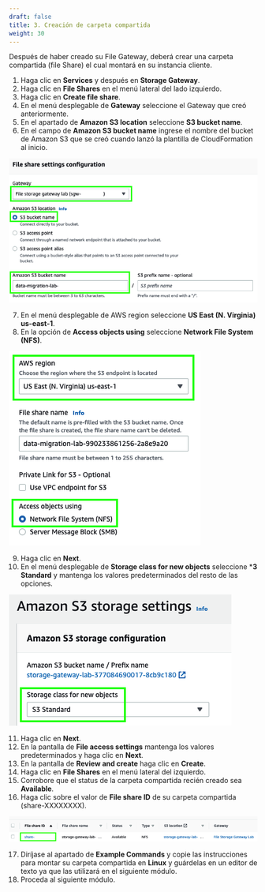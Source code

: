 ```yaml
---
draft: false
title: 3. Creación de carpeta compartida
weight: 30
---
```

Después de haber creado su File Gateway, deberá crear una carpeta compartida (file Share) el cual montará en su instancia cliente.

1. Haga clic en **Services** y después en **Storage Gateway**.
2. Haga clic en **File Shares** en el menú lateral del lado izquierdo.
3. Haga clic en **Create file share**.
4. En el menú desplegable de **Gateway** seleccione el Gateway que creó anteriormente.
5. En el apartado de **Amazon S3 location** seleccione **S3 bucket name**.
6. En el campo de **Amazon S3 bucket name** ingrese el nombre del bucket de Amazon S3 que se creó cuando lanzó la plantilla de CloudFormation al inicio.

![File Share Settings](/static/images/sg/filesharesettings1.png)

7. En el menú desplegable de AWS region seleccione **US East (N. Virginia) us-east-1**.
8. En la opción de **Access objects using** seleccione **Network File System (NFS)**.

![File Share Settings](/static/images/sg/filesharesettings2.png)

9. Haga clic en **Next**.
10. En el menú desplegable de **Storage class for new objects** seleccione ***3 Standard** y mantenga los valores predeterminados del resto de las opciones.

![Storage class for new objects](/static/images/sg/storageclass.png)

11. Haga clic en **Next**.
12. En la pantalla de **File access settings** mantenga los valores predeterminados y haga clic en **Next**.
13. En la pantalla de **Review and create** haga clic en **Create**.
14. Haga clic en **File Shares** en el menú lateral del izquierdo.
15. Corrobore que el status de la carpeta compartida recién creado sea **Available**.
16. Haga clic sobre el valor de **File share ID** de su carpeta compartida (share-XXXXXXXX).

![File share ID](/static/images/sg/fileshareid.png)

17. Diríjase al apartado de **Example Commands** y copie las instrucciones para montar su carpeta compartida en **Linux** y guárdelas en un editor de texto ya que las utilizará en el siguiente módulo.
16. Proceda al siguiente módulo.